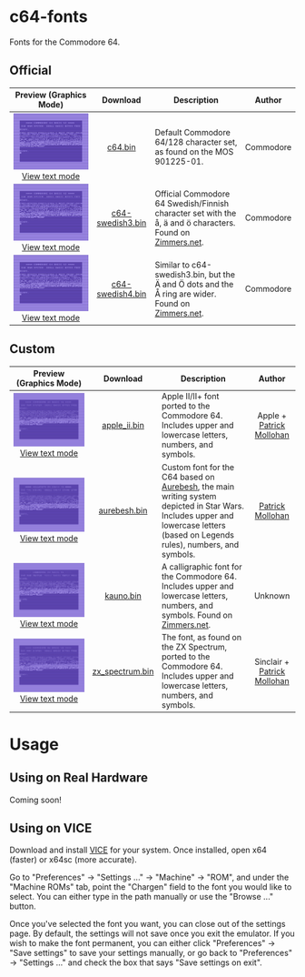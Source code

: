 # c64-fonts
 Fonts for the Commodore 64.

## Official
| Preview (Graphics Mode) | Download | Description | Author |
|:-------:|:--------:| ----------- |:------:|
| ![Preview of graphics mode for "c64.bin"](original/c64_graphics.png?raw=true "c64.bin (Graphics Mode)") [View text mode](original/c64_text.png?raw=true) | [c64.bin](original/c64.bin?raw=true) | Default Commodore 64/128 character set, as found on the MOS 901225-01. | Commodore |
| ![Preview of graphics mode for "c64-swedish3.bin"](original/c64-swedish3_graphics.png?raw=true "c64-swedish3.bin (Graphics Mode)") [View text mode](original/c64-swedish3_text.png?raw=true) | [c64-swedish3.bin](original/c64-swedish3.bin?raw=true) | Official Commodore 64 Swedish/Finnish character set with the å, ä and ö characters. Found on [Zimmers.net](http://www.zimmers.net/anonftp/pub/cbm/firmware/characters/). | Commodore |
| ![Preview of graphics mode for "c64-swedish4.bin"](original/c64-swedish4_graphics.png?raw=true "c64-swedish4.bin (Graphics Mode)") [View text mode](original/c64-swedish4_text.png?raw=true) | [c64-swedish4.bin](original/c64-swedish4.bin?raw=true) | Similar to c64-swedish3.bin, but the Ä and Ö dots and the Å ring are wider. Found on [Zimmers.net](http://www.zimmers.net/anonftp/pub/cbm/firmware/characters/). | Commodore |

## Custom
| Preview (Graphics Mode) | Download | Description | Author |
|:-------:|:--------:| ----------- |:------:|
| ![Preview of graphics mode for "apple_ii.bin"](custom/apple_ii_graphics.png?raw=true "apple_ii.bin (Graphics Mode)") [View text mode](custom/apple_ii_text.png?raw=true) | [apple_ii.bin](custom/apple_ii.bin?raw=true) | Apple II/II+ font ported to the Commodore 64. Includes upper and lowercase letters, numbers, and symbols.| Apple + [Patrick Mollohan](https://github.com/patrickmollohan) |
| ![Preview of graphics mode for "aurebesh.bin"](custom/aurebesh_graphics.png?raw=true "aurebesh.bin (Graphics Mode)") [View text mode](custom/aurebesh_text.png?raw=true) | [aurebesh.bin](custom/aurebesh.bin?raw=true) | Custom font for the C64 based on [Aurebesh](https://starwars.fandom.com/wiki/Aurebesh/Legends), the main writing system depicted in Star Wars. Includes upper and lowercase letters (based on Legends rules), numbers, and symbols.| [Patrick Mollohan](https://github.com/patrickmollohan) |
| ![Preview of graphics mode for "kauno.bin"](custom/kauno_graphics.png?raw=true "kauno.bin (Graphics Mode)") [View text mode](custom/kauno_text.png?raw=true) | [kauno.bin](custom/kauno.bin?raw=true) | A calligraphic font for the Commodore 64. Includes upper and lowercase letters, numbers, and symbols. Found on [Zimmers.net](http://www.zimmers.net/anonftp/pub/cbm/firmware/characters/). | Unknown |
| ![Preview of graphics mode for "zx_spectrum.bin"](custom/zx_spectrum_graphics.png?raw=true "zx_spectrum.bin (Graphics Mode)") [View text mode](custom/zx_spectrum_text.png?raw=true) | [zx_spectrum.bin](custom/zx_spectrum.bin?raw=true) | The font, as found on the ZX Spectrum, ported to the Commodore 64. Includes upper and lowercase letters, numbers, and symbols.| Sinclair + [Patrick Mollohan](https://github.com/patrickmollohan) |

# Usage
## Using on Real Hardware
Coming soon!

## Using on VICE
Download and install [VICE](https://vice-emu.sourceforge.io/index.html#download) for your system. Once installed, open x64 (faster) or x64sc (more accurate).

Go to "Preferences" -> "Settings ..." -> "Machine" -> "ROM", and under the "Machine ROMs" tab, point the "Chargen" field to the font you would like to select. You can either type in the path manually or use the "Browse ..." button.

Once you've selected the font you want, you can close out of the settings page. By default, the settings will not save once you exit the emulator. If you wish to make the font permanent, you can either click "Preferences" -> "Save settings" to save your settings manually, or go back to "Preferences" -> "Settings ..." and check the box that says "Save settings on exit". 

